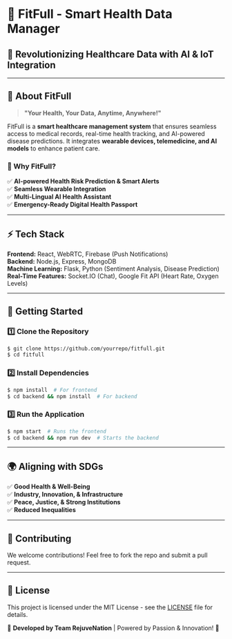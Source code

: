 # 🌟 FitFull - Smart Health Data Manager

## 🚀 Revolutionizing Healthcare Data with AI & IoT Integration

---

## 📌 About FitFull
> **"Your Health, Your Data, Anytime, Anywhere!"**

FitFull is a **smart healthcare management system** that ensures seamless access to medical records, real-time health tracking, and AI-powered disease predictions. It integrates **wearable devices, telemedicine, and AI models** to enhance patient care.

### 🚨 Why FitFull?
✅ **AI-powered Health Risk Prediction & Smart Alerts**  
✅ **Seamless Wearable Integration**  
✅ **Multi-Lingual AI Health Assistant**  
✅ **Emergency-Ready Digital Health Passport**  

---

## ⚡ Tech Stack

**Frontend:** React, WebRTC, Firebase (Push Notifications)  
**Backend:** Node.js, Express, MongoDB  
**Machine Learning:** Flask, Python (Sentiment Analysis, Disease Prediction)  
**Real-Time Features:** Socket.IO (Chat), Google Fit API (Heart Rate, Oxygen Levels)

---

## 🚀 Getting Started

### **1️⃣ Clone the Repository**
```sh
$ git clone https://github.com/yourrepo/fitfull.git
$ cd fitfull
```

### **2️⃣ Install Dependencies**
```sh
$ npm install  # For frontend
$ cd backend && npm install  # For backend
```

### **3️⃣ Run the Application**
```sh
$ npm start  # Runs the frontend
$ cd backend && npm run dev  # Starts the backend
```

---

## 🌍 Aligning with SDGs
✅ **Good Health & Well-Being**  
✅ **Industry, Innovation, & Infrastructure**  
✅ **Peace, Justice, & Strong Institutions**  
✅ **Reduced Inequalities**  

---

## 🤝 Contributing
We welcome contributions! Feel free to fork the repo and submit a pull request.

---

## 📜 License
This project is licensed under the MIT License - see the [LICENSE](LICENSE) file for details.

🚀 **Developed by Team RejuveNation** | Powered by Passion & Innovation! 💙

 
 
